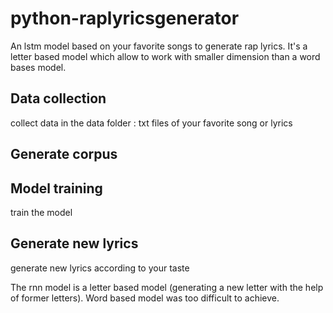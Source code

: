# python-raplyricsgenerator
An lstm model based on your favorite songs to generate rap lyrics. It's a letter based model which allow to work with smaller dimension than a word bases model.

## Data collection
collect data in the data folder : txt files of your favorite song or lyrics

## Generate corpus

## Model training
train the model

## Generate new lyrics
generate new lyrics according to your taste

The rnn model is a letter based model (generating a new letter with the help of former letters). Word based model was too difficult to achieve.
